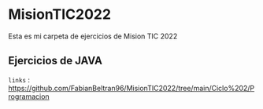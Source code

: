 # MisionTIC2022

Esta es mi carpeta de ejercicios de Mision TIC 2022

## Ejercicios de JAVA

`links` : <https://github.com/FabianBeltran96/MisionTIC2022/tree/main/Ciclo%202/Programacion>
